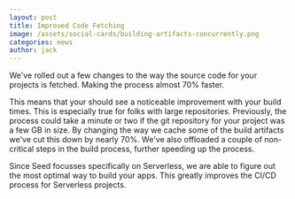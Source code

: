 ```yaml
---
layout: post
title: Improved Code Fetching
image: /assets/social-cards/building-artifacts-concurrently.png
categories: news
author: jack
---
```


We've rolled out a few changes to the way the source code for your projects is fetched. Making the process almost 70% faster.

This means that your should see a noticeable improvement with your build times. This is especially true for folks with large repositories. Previously, the process could take a minute or two if the git repository for your project was a few GB in size. By changing the way we cache some of the build artifacts we've cut this down by nearly 70%. We've also offloaded a couple of non-critical steps in the build process, further speeding up the process.

Since Seed focusses specifically on Serverless, we are able to figure out the most optimal way to build your apps. This greatly improves the CI/CD process for Serverless projects.
